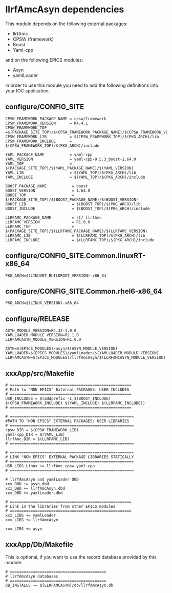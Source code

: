 # llrfAmcAsyn dependencies

This module depends on the following external packages:
- llrfAmc
- CPSW (framework)
- Boost
- Yaml-cpp

and on the following EPICS modules:
- Asyn
- yamlLoader

In order to use this module you need to add the following definitions into your IOC application:

## configure/CONFIG_SITE

```
CPSW_FRAMEWORK_PACKAGE_NAME = cpsw/framework
CPSW_FRAMEWORK_VERSION      = R4.4.1
CPSW_FRAMEWORK_TOP          =$(PACKAGE_SITE_TOP)/$(CPSW_FRAMEWORK_PACKAGE_NAME)/$(CPSW_FRAMEWORK_VERSION)
CPSW_FRAMEWORK_LIB          = $(CPSW_FRAMEWORK_TOP)/$(PKG_ARCH)/lib
CPSW_FRAMEWORK_INCLUDE      = $(CPSW_FRAMEWORK_TOP)/$(PKG_ARCH)/include

YAML_PACKAGE_NAME           = yaml-cpp
YAML_VERSION                = yaml-cpp-0.5.3_boost-1.64.0
YAML_TOP                    = $(PACKAGE_SITE_TOP)/$(YAML_PACKAGE_NAME)/$(YAML_VERSION)
YAML_LIB                    = $(YAML_TOP)/$(PKG_ARCH)/lib
YAML_INCLUDE                = $(YAML_TOP)/$(PKG_ARCH)/include

BOOST_PACKAGE_NAME           = boost
BOOST_VERSION                = 1.64.0
BOOST_TOP                    = $(PACKAGE_SITE_TOP)/$(BOOST_PACKAGE_NAME)/$(BOOST_VERSION)
BOOST_LIB                    = $(BOOST_TOP)/$(PKG_ARCH)/lib
BOOST_INCLUDE                = $(BOOST_TOP)/$(PKG_ARCH)/include

LLRFAMC_PACKAGE_NAME         = rf/ llrfAmc
LLRFAMC_VERSION              = R1.0.0
LLRFAMC_TOP                  = $(PACKAGE_SITE_TOP)/$(LLRFAMC_PACKAGE_NAME)/$(LLRFAMC_VERSION)
LLRFAMC_LIB                  = $(LLRFAMC_TOP)/$(PKG_ARCH)/lib
LLRFAMC_INCLUDE              = $(LLRFAMC_TOP)/$(PKG_ARCH)/include
```

## configure/CONFIG_SITE.Common.linuxRT-x86_64

```
PKG_ARCH=$(LINUXRT_BUILDROOT_VERSION)-x86_64
```

## configure/CONFIG_SITE.Common.rhel6-x86_64

```
PKG_ARCH=$(LINUX_VERSION)-x86_64
```

## configure/RELEASE

```
ASYN_MODULE_VERSION=R4.32-1.0.0
YAMLLOADER_MODULE_VERSION=R2.1.0
LLRFAMCASYN_MODULE_VERSION=R1.0.0

ASYN=$(EPICS_MODULES)/asyn/$(ASYN_MODULE_VERSION)
YAMLLOADER=$(EPICS_MODULES)/yamlLoader/$(YAMLLOADER_MODULE_VERSION)
LLRFAMCASYN=$(EPICS_MODULES)/llrfAmcAsyn/$(LLRFAMCASYN_MODULE_VERSION)
```

## xxxApp/src/Makefile

```
# =====================================================
# Path to "NON EPICS" External PACKAGES: USER INCLUDES
# =====================================================
USR_INCLUDES = $(addprefix -I,$(BOOST_INCLUDE) $(CPSW_FRAMEWORK_INCLUDE) $(YAML_INCLUDE) $(LLRFAMC_INCLUDE))
# =====================================================

# ======================================================
#PATH TO "NON EPICS" EXTERNAL PACKAGES: USER LIBRARIES
# ======================================================
cpsw_DIR = $(CPSW_FRAMEWORK_LIB)
yaml-cpp_DIR = $(YAML_LIB)
llrfAmc_DIR = $(LLRFAMC_LIB)
# ======================================================

# ======================================================
# LINK "NON EPICS" EXTERNAL PACKAGE LIBRARIES STATICALLY
# ======================================================
USR_LIBS_Linux += llrfAmc cpsw yaml-cpp
# ======================================================

# llrfAmcAsyn and yamlLoader DBD
xxx_DBD += asyn.dbd
xxx_DBD += llrfAmcAsyn.dbd
xxx_DBD += yamlLoader.dbd

# =====================================================
# Link in the libraries from other EPICS modules
# =====================================================
xxx_LIBS += yamlLoader
xxx_LIBS += llrfAmcAsyn

xxx_LIBS += asyn
```

## xxxApp/Db/Makefile

This is optional, if you want to use the record database provided by this module.

```
# ==========================================
# llrfAmcAsyn databases
# ==========================================
DB_INSTALLS += $(LLRFAMCASYN)/db/llrfAmcAsyn.db
```
